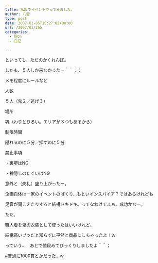 ```yaml
---
title: 私設でイベントやってみました。
author: 八雲
type: post
date: 2007-03-05T15:27:02+00:00
url: /2007/03/265
categories:
  - 信On
  - 日記

---
```

といっても、ただのかくれんぼ。
  
しかも、５人しか来なかったー＾＾；；

メモ程度にルールなど
  
人数
  
５人（鬼２／逃げ３）

場所
  
堺（わりとひろい。エリアが３つもあるから）

制限時間
  
隠れるのに５分／探すのに５分

禁止事項
  
・裏堺はNG
  
・神隠しのたぐいはNG

意外と（失礼）盛り上がったー。
  
企画自体は一家のイベントのぱくり…もといインスパイア？ではあるけれども
  
足音が聞こえたりすると結構ドキドキ。ってなわけでまぁ、成功かなー。

ただ。

職人着を鬼の衣装として使ったはいいけれど。
  
結構高いブツだと知らずに平然と商品にしちゃったよ！ｗ
  
っていう…　あとで値段みてびっくりしましたよ＾＾；
  
#普通に1000貫とかだった…ｗ